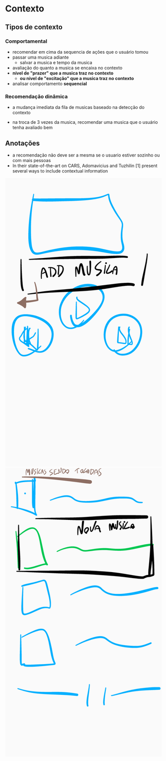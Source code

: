 # Contexto

## Tipos de contexto

### Comportamental

- recomendar em cima da sequencia de ações que o usuário tomou
- passar uma musica adiante
  - salvar a musica e tempo da musica
- avaliação do quanto a musica se encaixa no contexto
- **nível de "prazer" que a musica traz no contexto**
  - **ou nivel de "excitação" que a musica traz no contexto**
- analisar comportamento **sequencial**

### Recomendação dinâmica

- a mudança imediata da fila de musicas baseado na detecção do contexto

- na troca de 3 vezes da musica, recomendar uma musica que o usuário tenha avaliado bem

## Anotações

- a recomendação não deve ser a mesma se o usuario estiver sozinho ou com mais pessoas
- In their state-of-the-art on CARS, Adomavicius and Tuzhilin [1] present several ways to include contextual information 

![Rascunho app](rascunho-app-1.png)![Rascunho app](rascunho-app-2.png)